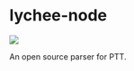 # lychee-node

![](https://img.shields.io/travis/lycheeee/lychee-node.svg)

An open source parser for PTT.
